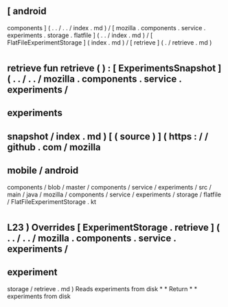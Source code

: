 [
android
-
components
]
(
.
.
/
.
.
/
index
.
md
)
/
[
mozilla
.
components
.
service
.
experiments
.
storage
.
flatfile
]
(
.
.
/
index
.
md
)
/
[
FlatFileExperimentStorage
]
(
index
.
md
)
/
[
retrieve
]
(
.
/
retrieve
.
md
)
#
retrieve
fun
retrieve
(
)
:
[
ExperimentsSnapshot
]
(
.
.
/
.
.
/
mozilla
.
components
.
service
.
experiments
/
-
experiments
-
snapshot
/
index
.
md
)
[
(
source
)
]
(
https
:
/
/
github
.
com
/
mozilla
-
mobile
/
android
-
components
/
blob
/
master
/
components
/
service
/
experiments
/
src
/
main
/
java
/
mozilla
/
components
/
service
/
experiments
/
storage
/
flatfile
/
FlatFileExperimentStorage
.
kt
#
L23
)
Overrides
[
ExperimentStorage
.
retrieve
]
(
.
.
/
.
.
/
mozilla
.
components
.
service
.
experiments
/
-
experiment
-
storage
/
retrieve
.
md
)
Reads
experiments
from
disk
*
*
Return
*
*
experiments
from
disk
